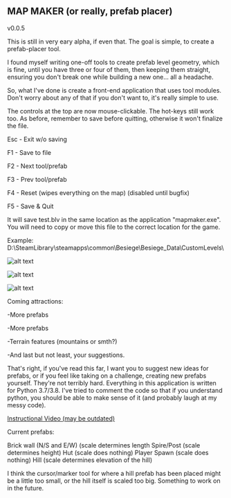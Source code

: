MAP MAKER (or really, prefab placer) 
-
v0.0.5

This is still in very eary alpha, if even that.  The goal is simple, to create a prefab-placer tool.

I found myself writing one-off tools to create prefab level geometry, which is fine, until you have three or four of them, then keeping them straight, ensuring you don't break one while building a new one... all a headache.

So, what I've done is create a front-end application that uses tool modules.  Don't worry about any of that if you don't want to, it's really simple to use.

The controls at the top are now mouse-clickable.  The hot-keys still work too.  As before, remember to save before quitting, otherwise it won't finalize the file.

Esc - Exit w/o saving

F1 - Save to file

F2 - Next tool/prefab

F3 - Prev tool/prefab

F4 - Reset (wipes everything on the map) (disabled until bugfix)

F5 - Save & Quit


It will save test.blv in the same location as the application "mapmaker.exe".  You will need to copy or move this file to the correct location for the game.

Example: D:\SteamLibrary\steamapps\common\Besiege\Besiege_Data\CustomLevels\

![alt text](https://raw.githubusercontent.com/flozenstein/mapmaker/master/prefabs.PNG "Before")

![alt text](https://raw.githubusercontent.com/flozenstein/mapmaker/master/prefabs_destroyed.PNG "After")

![alt text](https://raw.githubusercontent.com/flozenstein/mapmaker/master/editorGameComparison.PNG "Editor and Game side-by-side")

Coming attractions:

-More prefabs

-More prefabs

-Terrain features (mountains or smth?)

-And last but not least, your suggestions.

That's right, if you've read this far, I want you to suggest new ideas for prefabs, or if you feel like taking on a challenge, creating new prefabs yourself.  They're not terribly hard.  Everything in this application is written for Python 3.7/3.8.  I've tried to comment the code so that if you understand python, you should be able to make sense of it (and probably laugh at my messy code).

[Instructional Video (may be outdated)](https://youtu.be/kztvYCTBSB4)

Current prefabs:

Brick wall (N/S and E/W) (scale determines length
Spire/Post (scale determines height)
Hut (scale does nothing)
Player Spawn (scale does nothing)
Hill (scale determines elevation of the hill)

I think the cursor/marker tool for where a hill prefab has been placed might be a little too small, or the hill itself is scaled too big.  Something to work on in the future.
